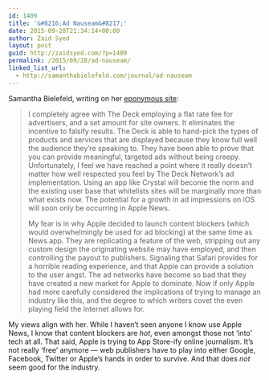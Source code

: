```yaml
---
id: 1409
title: '&#8216;Ad Nauseam&#8217;'
date: 2015-09-28T21:34:14+00:00
author: Zaid Syed
layout: post
guid: http://zaidsyed.com/?p=1409
permalink: /2015/09/28/ad-nauseam/
linked_list_url:
  - http://samanthabielefeld.com/journal/ad-nauseam
---
```

Samantha Bielefeld, writing on her [eponymous site](http://samanthabielefeld.com):

> I completely agree with The Deck employing a flat rate fee for advertisers, and a set amount for site owners. It eliminates the incentive to falsify results. The Deck is able to hand-pick the types of products and services that are displayed because they know full well the audience they&#8217;re speaking to. They have been able to prove that you can provide meaningful, targeted ads without being creepy. Unfortunately, I feel we have reached a point where it really doesn&#8217;t matter how well respected you feel by The Deck Network&#8217;s ad implementation. Using an app like Crystal will become the norm and the existing user base that whitelists sites will be marginally more than what exists now. The potential for a growth in ad impressions on iOS will soon only be occurring in Apple News.
> 
> My fear is in why Apple decided to launch content blockers (which would overwhelmingly be used for ad blocking) at the same time as News.app. They are replicating a feature of the web, stripping out any custom design the originating website may have employed, and then controlling the payout to publishers. Signaling that Safari provides for a horrible reading experience, and that Apple can provide a solution to the user angst. The ad networks have become so bad that they have created a new market for Apple to dominate. Now if only Apple had more carefully considered the implications of trying to manage an industry like this, and the degree to which writers covet the even playing field the Internet allows for. 

My views align with her. While I haven&#8217;t seen anyone I know use Apple News, I know that content blockers are _hot_, even amongst those not &#8216;into&#8217; tech at all. That said, Apple is trying to App Store-ify online journalism. It&#8217;s not really &#8216;free&#8217; anymore — web publishers have to play into either Google, Facebook, Twitter or Apple&#8217;s hands in order to survive. And that does _not_ seem good for the industry.